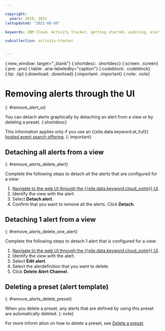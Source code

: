 ```yaml
---

copyright:
  years: 2019, 2021
lastupdated: "2021-08-09"

keywords: IBM Cloud, Activity Tracker, getting started, auditing, alerts, delete

subcollection: activity-tracker


---
```


{:new_window: target="_blank"}
{:shortdesc: .shortdesc}
{:screen: .screen}
{:pre: .pre}
{:table: .aria-labeledby="caption"}
{:codeblock: .codeblock}
{:tip: .tip}
{:download: .download}
{:important: .important}
{:note: .note}

 
# Removing alerts through the UI
{: #remove_alert_ui}


You can detach alerts graphically by detaching an alert from a view or by deleting a preset.
{:shortdesc}


This information applies only if you use an {{site.data.keyword.at_full}} [hosted event search offering](/docs/activity-tracker?topic=activity-tracker-service_plan).
{: important}


## Detaching all alerts from a view
{: #remove_alerts_delete_alert}

Complete the following steps to detach all the alerts that are configured for a view:

1. [Navigate to the web UI through the {{site.data.keyword.cloud_notm}} UI](/docs/activity-tracker?topic=activity-tracker-launch).
2. Identify the view with the alert.
3. Select **Detach alert**.
4. Confirm that you want to remove all the alerts. Click **Detach**.



## Detaching 1 alert from a view
{: #remove_alerts_delete_one_alert}

Complete the following steps to detach 1 alert that is configured for a view:

1. [Navigate to the web UI through the {{site.data.keyword.cloud_notm}} UI](/docs/activity-tracker?topic=activity-tracker-launch).
2. Identify the view with the alert.
3. Select **Edit alert**.
4. Select the alerdefinition that you want to delete.
4. Click **Delete Alert Channel**.



## Deleting a preset (alert template)
{: #remove_alerts_delete_preset}

When you delete a preset, any alerts that are defined by using this preset are automatically deleted.
{: note}

For more inform ation on how to delete a preset, see [Delete a preset](/docs/activity-tracker?topic=activity-tracker-preset_ui#preset_ui_delete).

